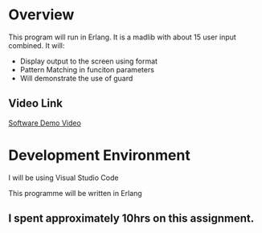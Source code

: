 # Overview

This program will run in Erlang. It is a madlib with about 15 user input combined. 
It will:
* Display output to the screen using format
* Pattern Matching in funciton parameters
* Will demonstrate the use of guard

## Video Link

[Software Demo Video]()

# Development Environment

I will be using Visual Studio Code

This programme will be written in Erlang

## I spent approximately 10hrs on this assignment.

<!-- # Useful Websites

{Make a list of websites that you found helpful in this project}
* [Web Site Name](http://url.link.goes.here)
* [Web Site Name](http://url.link.goes.here) -->